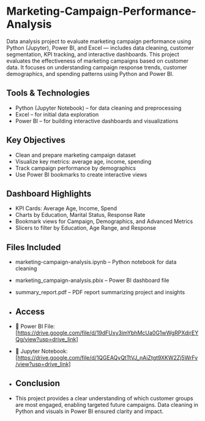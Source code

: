 # Marketing-Campaign-Performance-Analysis
Data analysis project to evaluate marketing campaign performance using Python (Jupyter), Power BI, and Excel — includes data cleaning, customer segmentation, KPI tracking, and interactive dashboards.
This project evaluates the effectiveness of marketing campaigns based on customer data. It focuses on understanding campaign response trends, customer demographics, and spending patterns using Python and Power BI.

## Tools & Technologies
- Python (Jupyter Notebook) – for data cleaning and preprocessing
- Excel – for initial data exploration
- Power BI – for building interactive dashboards and visualizations

## Key Objectives
- Clean and prepare marketing campaign dataset
- Visualize key metrics: average age, income, spending
- Track campaign performance by demographics
- Use Power BI bookmarks to create interactive views

## Dashboard Highlights
- KPI Cards: Average Age, Income, Spend
- Charts by Education, Marital Status, Response Rate
- Bookmark views for Campaign, Demographics, and Advanced Metrics
- Slicers to filter by Education, Age Range, and Response

##  Files Included
- marketing-campaign-analysis.ipynb – Python notebook for data cleaning
- marketing_campaign-analysis.pbix – Power BI dashboard file
- summary_report.pdf – PDF report summarizing project and insights

- ##  Access
- 🔗 Power BI File: [https://drive.google.com/file/d/19dFUxy3imYbhMcUa0G1wWgRPXdjrEYQg/view?usp=drive_link]
- 🔗 Jupyter Notebook: [https://drive.google.com/file/d/1QGEAQyQtTtVJ_nAiZtgt9XKW2Zj5WrFv/view?usp=drive_link]

- ## Conclusion
- This project provides a clear understanding of which customer groups are most engaged, enabling targeted future campaigns. Data cleaning in Python and visuals in Power BI ensured clarity and impact.


